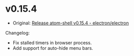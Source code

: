 # v0.15.4

* Original: [Release atom-shell v0.15.4 - electron/electron](https://github.com/electron/electron/releases/tag/v0.15.4)

Changelog:

* Fix stalled timers in browser process.
* Add support for auto-hide menu bars.
